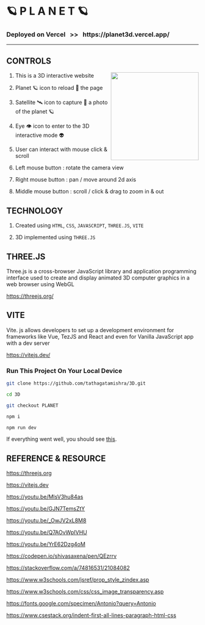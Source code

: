 # 🪐  P  L  A  N  E  T  🪐


<h3>
  Deployed on Vercel &#160; >> &#160; https://planet3d.vercel.app/
</h3>

---

## CONTROLS

<img align='right' src="https://media.giphy.com/media/v1.Y2lkPTc5MGI3NjExNmJlOTg0ZjNkMjRhNDBmZWNkMGRmOWNmOTAxZjM1YmZkZWFjOTQ3YiZjdD1z/WQAhLMpkdELoA/giphy.gif" width="230">

1. This is a 3D interactive website

2. Planet 🪐 icon to reload 🔁 the page

3. Satellite 🛰 icon to capture 📸 a photo of the planet 🪐

4. Eye 👁 icon to enter to the 3D interactive mode 👽

2. User can interact with mouse click & scroll

3. Left mouse button :  rotate the camera view

4. Right mouse button :  pan / move around 2d axis

5. Middle mouse button :  scroll / click & drag to zoom in & out


## TECHNOLOGY

1. Created using `HTML`, `CSS`, `JAVASCRIPT`, `THREE.JS`, `VITE`

2. 3D implemented using `THREE.JS`


## THREE.JS

Three.js is a cross-browser JavaScript library and application programming interface used to create and display animated 3D computer graphics in a web browser using WebGL

https://threejs.org/


## VITE

Vite. js allows developers to set up a development environment for frameworks like Vue, TezJS and React and even for Vanilla JavaScript app with a dev server

https://vitejs.dev/


### Run This Project On Your Local Device

```sh
git clone https://github.com/tathagatamishra/3D.git

cd 3D

git checkout PLANET

npm i

npm run dev
```
If everything went well, you should see [this](https://p-l-a-n-e-t.netlify.app/).

## REFERENCE & RESOURCE

https://threejs.org

https://vitejs.dev

https://youtu.be/MlsV3hu84as

https://youtu.be/GJN7TemsZtY

https://youtu.be/_OwJV2xL8M8

https://youtu.be/Q7AOvWpIVHU

https://youtu.be/YrE62Dzg4oM

https://codepen.io/shivasaxena/pen/QEzrrv

https://stackoverflow.com/a/74816531/21084082

https://www.w3schools.com/jsref/prop_style_zindex.asp

https://www.w3schools.com/css/css_image_transparency.asp

https://fonts.google.com/specimen/Antonio?query=Antonio

https://www.csestack.org/indent-first-all-lines-paragraph-html-css
